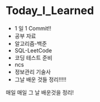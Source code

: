 # Today_I_Learned

- 1 일 1 Commit!!
- 공부 자료
- 알고리즘-백준
- SQL-LeetCode
- 코딩 테스트 준비
- ncs
- 정보관리 기술사
- 그날 배운 것들 정리!!!!!


매일 매일 그 날 배운것을 정리!
